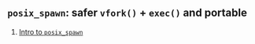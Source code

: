 ## `posix_spawn`: safer `vfork()` + `exec()` and portable

 1. [Intro to `posix_spawn`](https://zatrazz.github.io/Launching-Process/)

